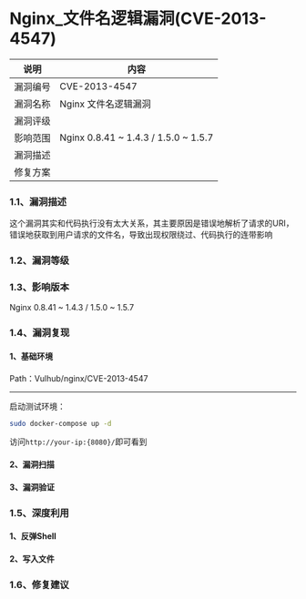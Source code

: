 # Nginx_文件名逻辑漏洞(CVE-2013-4547)

| 说明     | 内容                                 |
| -------- | ------------------------------------ |
| 漏洞编号 | CVE-2013-4547                        |
| 漏洞名称 | Nginx 文件名逻辑漏洞                 |
| 漏洞评级 |                                      |
| 影响范围 | Nginx 0.8.41 ~ 1.4.3 / 1.5.0 ~ 1.5.7 |
| 漏洞描述 |                                      |
| 修复方案 |                                      |



### 1.1、漏洞描述

这个漏洞其实和代码执行没有太大关系，其主要原因是错误地解析了请求的URI，错误地获取到用户请求的文件名，导致出现权限绕过、代码执行的连带影响

### 1.2、漏洞等级

### 1.3、影响版本

Nginx 0.8.41 ~ 1.4.3 / 1.5.0 ~ 1.5.7

### 1.4、漏洞复现

#### 1、基础环境

Path：Vulhub/nginx/CVE-2013-4547

---

启动测试环境：

```bash
sudo docker-compose up -d
```

访问`http://your-ip:{8080}/`即可看到



#### 2、漏洞扫描

#### 3、漏洞验证

### 1.5、深度利用

#### 1、反弹Shell

#### 2、写入文件

### 1.6、修复建议